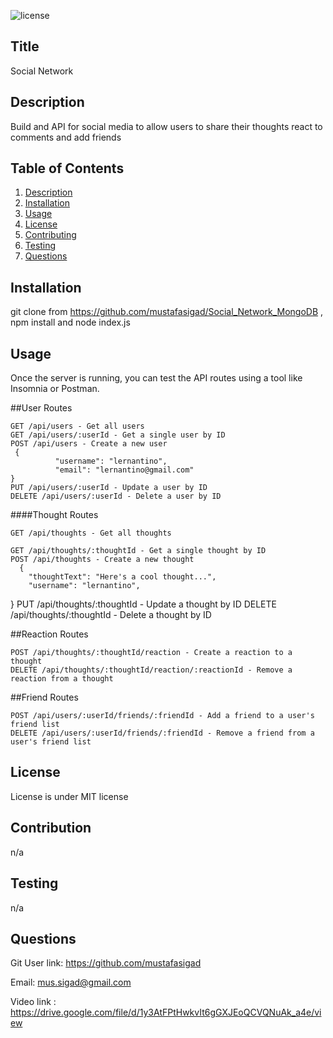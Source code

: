 
![license](https://img.shields.io/badge/License-MIT-yellow.svg)
## Title
Social Network 
  
## Description 

Build and API for social media to allow users to share their thoughts react to comments and add friends 
## Table of Contents

1. [Description](#description) 
2. [Installation](#installation) 
3. [Usage](#usage) 
4. [License](#license)
5. [Contributing](#contribution)
6. [Testing](#testing)
7. [Questions](#questions) 

## Installation
git clone from https://github.com/mustafasigad/Social_Network_MongoDB , npm install and node index.js

## Usage 
Once the server is running, you can test the API routes using a tool like Insomnia or Postman.

##User Routes

    GET /api/users - Get all users
    GET /api/users/:userId - Get a single user by ID
    POST /api/users - Create a new user
     {
              "username": "lernantino",
              "email": "lernantino@gmail.com"
    }
    PUT /api/users/:userId - Update a user by ID
    DELETE /api/users/:userId - Delete a user by ID

####Thought Routes

    GET /api/thoughts - Get all thoughts
   
    GET /api/thoughts/:thoughtId - Get a single thought by ID
    POST /api/thoughts - Create a new thought
      {
        "thoughtText": "Here's a cool thought...",
        "username": "lernantino",
       
   }
    PUT /api/thoughts/:thoughtId - Update a thought by ID
    DELETE /api/thoughts/:thoughtId - Delete a thought by ID


##Reaction Routes

    POST /api/thoughts/:thoughtId/reaction - Create a reaction to a thought
    DELETE /api/thoughts/:thoughtId/reaction/:reactionId - Remove a reaction from a thought

##Friend Routes

    POST /api/users/:userId/friends/:friendId - Add a friend to a user's friend list
    DELETE /api/users/:userId/friends/:friendId - Remove a friend from a user's friend list

## License
License is under MIT license 

## Contribution
n/a

## Testing
n/a

## Questions

Git User link: https://github.com/mustafasigad  

Email: mus.sigad@gmail.com  

Video link : https://drive.google.com/file/d/1y3AtFPtHwkvIt6gGXJEoQCVQNuAk_a4e/view
 